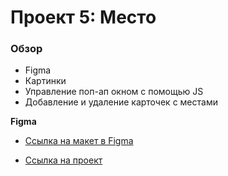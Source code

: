 # Проект 5: Место

### Обзор

* Figma
* Картинки
* Управление поп-ап окном с помощью JS
* Добавление и удаление карточек с местами

**Figma**

* [Ссылка на макет в Figma](https://www.figma.com/file/StZjf8HnoeLdiXS7dYrLAh/JavaScript.-Sprint-4)

* [Ссылка на проект](https://gregorysemenov.github.io/mesto/index.html)
